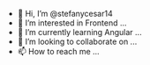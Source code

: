 - 👋 Hi, I’m @stefanycesar14
- 👀 I’m interested in Frontend ...
- 🌱 I’m currently learning Angular ...
- 💞️ I’m looking to collaborate on ...
- 📫 How to reach me ...

<!---
stefanycesar14/stefanycesar14 is a ✨ special ✨ repository because its `README.md` (this file) appears on your GitHub profile.
You can click the Preview link to take a look at your changes.
--->
